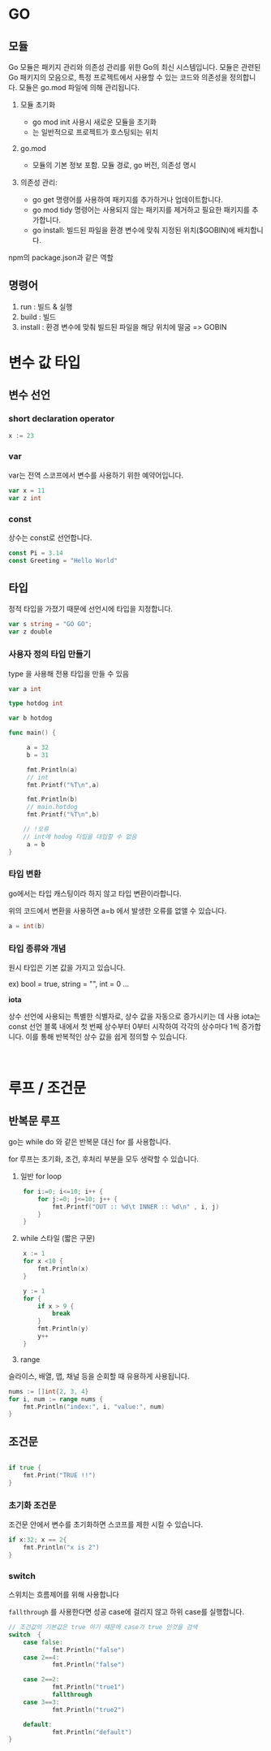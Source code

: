 # GO

## 모듈

Go 모듈은 패키지 관리와 의존성 관리를 위한 Go의 최신 시스템입니다.
모듈은 관련된 Go 패키지의 모음으로, 특정 프로젝트에서 사용할 수 있는 코드와 의존성을 정의합니다.
모듈은 go.mod 파일에 의해 관리됩니다.

1.  모듈 초기화

    - go mod init <module-path> 사용시 새로운 모듈을 초기화
    - <module-path> 는 일반적으로 프로젝트가 호스팅되는 위치

2.  go.mod

    - 모듈의 기본 정보 포함. 모듈 경로, go 버전, 의존성 명시

3.  의존성 관리:
    - go get <package> 명령어를 사용하여 패키지를 추가하거나 업데이트합니다.
    - go mod tidy 명령어는 사용되지 않는 패키지를 제거하고 필요한 패키지를 추가합니다.
    - go install: 빌드된 파일을 환경 변수에 맞춰 지정된 위치($GOBIN)에 배치합니다.

npm의 package.json과 같은 역할

## 명령어

1. run : 빌드 & 실행
2. build : 빌드
3. install : 환경 변수에 맞춰 빌드된 파일을 해당 위치에 떨굼 => GOBIN

# 변수 값 타입

## 변수 선언

### short declaration operator

```go
x := 23
```

### var

var는 전역 스코프에서 변수를 사용하기 위한 예약어입니다.

```go
var x = 11
var z int
```

### const

상수는 const로 선언합니다.

```go
const Pi = 3.14
const Greeting = "Hello World"
```

## 타입

정적 타입을 가졌기 때문에 선언시에 타입을 지정합니다.

```go
var s string = "GO GO";
var z double
```

### 사용자 정의 타입 만들기

type 을 사용해 전용 타입을 만들 수 있음

```go
var a int

type hotdog int

var b hotdog

func main() {

	 a = 32
	 b = 31

	 fmt.Println(a)
	 // int
	 fmt.Printf("%T\n",a)

	 fmt.Println(b)
	 // main.hotdog
	 fmt.Printf("%T\n",b)

    // !오류
    // int에 hodog 타입을 대입할 수 없음
     a = b
}
```

### 타입 변환

go에서는 타입 캐스팅이라 하지 않고 타입 변환이라합니다.

위의 코드에서 변환을 사용하면 a=b 에서 발생한 오류를 없앨 수 있습니다.

```go
a = int(b)
```

### 타입 종류와 개념

원시 타입은 기본 값을 가지고 있습니다.

ex) bool = true, string = "", int = 0 ...

**iota**

상수 선언에 사용되는 특별한 식별자로, 상수 값을 자동으로 증가시키는 데 사용
iota는 const 선언 블록 내에서 첫 번째 상수부터 0부터 시작하여 각각의 상수마다 1씩 증가합니다. 이를 통해 반복적인 상수 값을 쉽게 정의할 수 있습니다.

<br>

# 루프 / 조건문

## 반복문 루프

go는 while do 와 같은 반복문 대신 for 를 사용합니다.

for 루프는 초기화, 조건, 후처리 부분을 모두 생략할 수 있습니다.

1. 일반 for loop

```go
	for i:=0; i<=10; i++ {
		for j:=0; j<=10; j++ {
			fmt.Printf("OUT :: %d\t INNER :: %d\n" , i, j)
		}
	}
```

2. while 스타일 (짧은 구문)

```go
    x := 1
    for x <10 {
        fmt.Println(x)
    }
```

```go
	y := 1
	for {
		if x > 9 {
			break
		}
		fmt.Println(y)
		y++
	}
```

3. range

슬라이스, 배열, 맵, 채널 등을 순회할 때 유용하게 사용됩니다.

```go
nums := []int{2, 3, 4}
for i, num := range nums {
    fmt.Println("index:", i, "value:", num)
}
```

## 조건문

```go

if true {
    fmt.Print("TRUE !!")
}
```

### 초기화 조건문

조건문 안에서 변수를 초기화하면 스코프를 제한 시킬 수 있습니다.

```go
if x:32; x == 2{
    fmt.Println("x is 2")
}
```

### switch

스위치는 흐름제어를 위해 사용합니다

`fallthrough` 를 사용한다면 성공 case에 걸리지 않고 하위 case를 실행합니다.

```go
// 조건값의 기본값은 true 이기 떄문에 case가 true 인것을 검색
switch  {
    case false:
            fmt.Println("false")
    case 2==4:
            fmt.Println("false")

    case 2==2:
            fmt.Println("true1")
            fallthrough
    case 3==3:
            fmt.Println("true2")

    default:
            fmt.Println("default")
}
```
